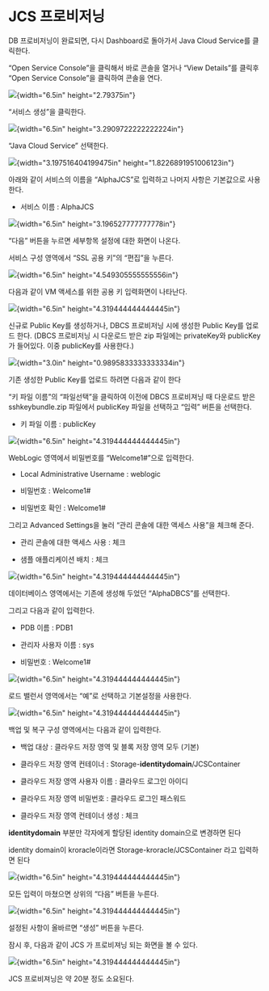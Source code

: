JCS 프로비저닝
==============

DB 프로비저닝이 완료되면, 다시 Dashboard로 돌아가서 Java Cloud Service를
클릭한다.

“Open Service Console”을 클릭해서 바로 콘솔을 열거나 “View Details”를
클릭후 “Open Service Console”을 클릭하여 콘솔을 연다.

![](./media/000/media/image1.png){width="6.5in" height="2.79375in"}

“서비스 생성”을 클릭한다.

![](./media/000/media/image2.png){width="6.5in"
height="3.2909722222222224in"}

“Java Cloud Service” 선택한다.

![](./media/000/media/image3.png){width="3.197516404199475in"
height="1.8226891951006123in"}

아래와 같이 서비스의 이름을 “AlphaJCS”로 입력하고 나머지 사항은
기본값으로 사용한다.

-   서비스 이름 : AlphaJCS

![](./media/000/media/image4.png){width="6.5in"
height="3.196527777777778in"}

“다음” 버튼을 누르면 세부항목 설정에 대한 화면이 나온다.

서비스 구성 영역에서 “SSL 공용 키”의 “편집”을 누른다.

![](./media/000/media/image5.png){width="6.5in"
height="4.549305555555556in"}

다음과 같이 VM 액세스를 위한 공용 키 입력화면이 나타난다.

![](./media/000/media/image6.png){width="6.5in"
height="4.319444444444445in"}

신규로 Public Key를 생성하거나, DBCS 프로비저닝 시에 생성한 Public Key를
업로드 한다. (DBCS 프로비저닝 시 다운로드 받은 zip 파일에는 privateKey와
publicKey가 들어있다. 이중 publicKey를 사용한다.)

![](./media/000/media/image7.png){width="3.0in"
height="0.9895833333333334in"}

기존 생성한 Public Key를 업로드 하려면 다음과 같이 한다

“키 파일 이름”의 “파일선택”을 클릭하여 이전에 DBCS 프로비져닝 때
다운로드 받은 sshkeybundle.zip 파일에서 publicKey 파일을 선택하고 “입력”
버튼을 선택한다.

-   키 파일 이름 : publicKey

![](./media/000/media/image8.png){width="6.5in"
height="4.319444444444445in"}

WebLogic 영역에서 비밀번호를 “Welcome1\#”으로 입력한다.

-   Local Administrative Username : weblogic

-   비밀번호 : Welcome1\#

-   비밀번호 확인 : Welcome1\#

그리고 Advanced Settings을 눌러 “관리 콘솔에 대한 액세스 사용”을 체크해
준다.

-   관리 콘솔에 대한 액세스 사용 : 체크

-   샘플 애플리케이션 배치 : 체크

![](./media/000/media/image9.png){width="6.5in"
height="4.319444444444445in"}

데이터베이스 영역에서는 기존에 생성해 두었던 “AlphaDBCS”를 선택한다.

그리고 다음과 같이 입력한다.

-   PDB 이름 : PDB1

-   관리자 사용자 이름 : sys

-   비밀번호 : Welcome1\#

![](./media/000/media/image10.png){width="6.5in"
height="4.319444444444445in"}

로드 밸런서 영역에서는 “예”로 선택하고 기본설정을 사용한다.

![](./media/000/media/image11.png){width="6.5in"
height="4.319444444444445in"}

백업 및 복구 구성 영역에서는 다음과 같이 입력한다.

-   백업 대상 : 클라우드 저장 영역 및 블록 저장 영역 모두 (기본)

-   클라우드 저장 영역 컨테이너 :
    Storage-**identitydomain**/JCSContainer

-   클라우드 저장 영역 사용자 이름 : 클라우드 로그인 아이디

-   클라우드 저장 영역 비밀번호 : 클라우드 로그인 패스워드

-   클라우드 저장 영역 컨테이너 생성 : 체크

**identitydomain** 부분만 각자에게 할당된 identity domain으로 변경하면
된다

identity domain이 kroracle이라면 Storage-kroracle/JCSContainer 라고
입력하면 된다

![](./media/000/media/image12.png){width="6.5in"
height="4.319444444444445in"}

모든 입력이 마쳤으면 상위의 “다음” 버튼을 누른다.

![](./media/000/media/image13.png){width="6.5in"
height="4.319444444444445in"}

설정된 사항이 올바르면 “생성” 버튼을 누른다.

잠시 후, 다음과 같이 JCS 가 프로비져닝 되는 화면을 볼 수 있다.

![](./media/000/media/image14.png){width="6.5in"
height="4.319444444444445in"}

JCS 프로비져닝은 약 20분 정도 소요된다.
